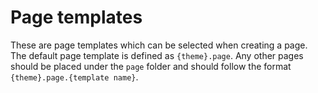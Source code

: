 # Page templates

These are page templates which can be selected when creating a page. The default 
page template is defined as `{theme}.page`. Any other pages should be placed under 
the `page` folder and should follow the format `{theme}.page.{template name}`.